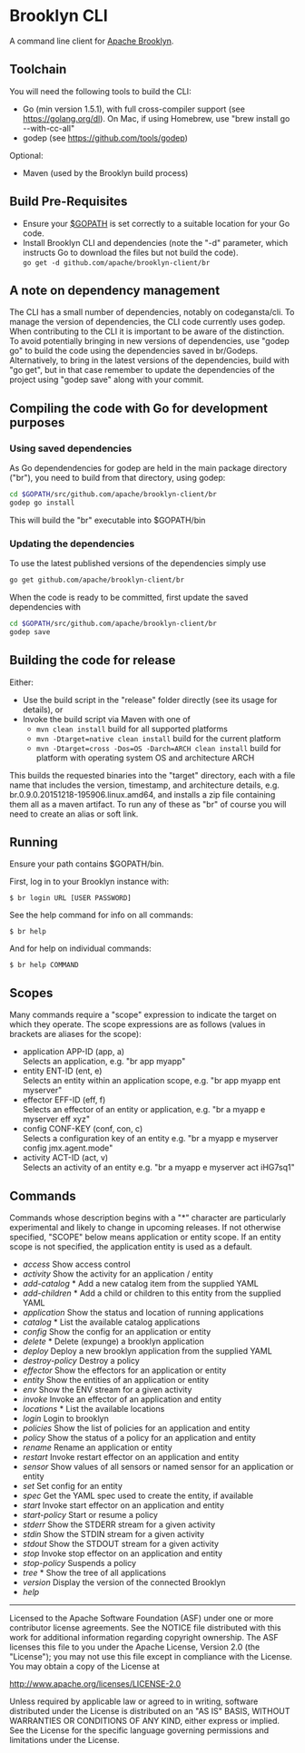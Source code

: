 # Brooklyn CLI

A command line client for [Apache Brooklyn](https://brooklyn.apache.org).

## Toolchain

You will need the following tools to build the CLI:
- Go (min version 1.5.1), with full cross-compiler support (see https://golang.org/dl).
  On Mac, if using Homebrew, use "brew install go --with-cc-all"
- godep (see https://github.com/tools/godep)

Optional:
- Maven (used by the Brooklyn build process)


## Build Pre-Requisites

- Ensure your [$GOPATH](http://golang.org/cmd/go/#hdr-GOPATH_environment_variable) is set correctly 
  to a suitable location for your Go code.
- Install Brooklyn CLI and dependencies (note the "-d" parameter, which instructs Go to download the files but not
  build the code).  
`go get -d github.com/apache/brooklyn-client/br`  
    
    
## A note on dependency management

The CLI has a small number of dependencies, notably on codegansta/cli.  To manage the version of dependencies, the CLI
code currently uses godep.  When contributing to the CLI it is important to be aware of the distinction.  To avoid
potentially bringing in new versions of dependencies, use "godep go" to build the code using the dependencies
saved in br/Godeps.  Alternatively, to bring in the latest versions of the dependencies, build with "go get", but in
that case remember to update the dependencies of the project using "godep save" along with your commit.

## Compiling the code with Go for development purposes


### Using saved dependencies
As Go dependendencies for godep are held in the main package directory ("br"), you need to build from that directory,
using godep:

```bash
cd $GOPATH/src/github.com/apache/brooklyn-client/br
godep go install 
```
This will build the "br" executable into $GOPATH/bin

### Updating the dependencies

To use the latest published versions of the dependencies simply use 
```bash
go get github.com/apache/brooklyn-client/br
```

When the code is ready to be committed, first update the saved dependencies with
```bash
cd $GOPATH/src/github.com/apache/brooklyn-client/br
godep save
```


## Building the code for release

Either:
- Use the build script in the "release" folder directly (see its usage for details), or
- Invoke the build script via Maven with one of 
  - ```mvn clean install```                                     build for all supported platforms
  - ```mvn -Dtarget=native clean install```                     build for the current platform
  - ```mvn -Dtarget=cross -Dos=OS -Darch=ARCH clean install```  build for platform with operating system OS and architecture ARCH

This builds the requested binaries into the "target" directory, each with a file name that includes the version,
timestamp, and architecture details, e.g. br.0.9.0.20151218-195906.linux.amd64, and installs a zip file containing them
all as a maven artifact.  To run any of these as "br" of course you will need to create an alias or soft link.

## Running

Ensure your path contains $GOPATH/bin.

First, log in to your Brooklyn instance with:

    $ br login URL [USER PASSWORD]

See the help command for info on all commands:

    $ br help

And for help on individual commands:

    $ br help COMMAND


## Scopes
   Many commands require a "scope" expression to indicate the target on which they operate. The scope expressions are
   as follows (values in brackets are aliases for the scope):
   - application APP-ID   (app, a)  
     Selects an application, e.g. "br app myapp"
   - entity      ENT-ID   (ent, e)  
     Selects an entity within an application scope, e.g. "br app myapp ent myserver"
   - effector    EFF-ID   (eff, f)  
     Selects an effector of an entity or application, e.g. "br a myapp e myserver eff xyz"
   - config      CONF-KEY (conf, con, c)  
     Selects a configuration key of an entity e.g. "br a myapp e myserver config jmx.agent.mode"
   - activity    ACT-ID   (act, v)  
     Selects an activity of an entity e.g. "br a myapp e myserver act iHG7sq1"


## Commands

   Commands whose description begins with a "*" character are particularly experimental and likely to change in upcoming
   releases.  If not otherwise specified, "SCOPE" below means application or entity scope.  If an entity scope is not
   specified, the application entity is used as a default.

   - *access*         Show access control
   - *activity*       Show the activity for an application / entity
   - *add-catalog*    * Add a new catalog item from the supplied YAML
   - *add-children*   * Add a child or children to this entity from the supplied YAML
   - *application*    Show the status and location of running applications
   - *catalog*        * List the available catalog applications
   - *config*         Show the config for an application or entity
   - *delete*         * Delete (expunge) a brooklyn application
   - *deploy*         Deploy a new brooklyn application from the supplied YAML
   - *destroy-policy* Destroy a policy
   - *effector*       Show the effectors for an application or entity
   - *entity*         Show the entities of an application or entity
   - *env*            Show the ENV stream for a given activity
   - *invoke*         Invoke an effector of an application and entity
   - *locations*      * List the available locations
   - *login*          Login to brooklyn
   - *policies*       Show the list of policies for an application and entity
   - *policy*         Show the status of a policy for an application and entity
   - *rename*         Rename an application or entity
   - *restart*        Invoke restart effector on an application and entity
   - *sensor*         Show values of all sensors or named sensor for an application or entity
   - *set*            Set config for an entity
   - *spec*           Get the YAML spec used to create the entity, if available
   - *start*          Invoke start effector on an application and entity
   - *start-policy*   Start or resume a policy
   - *stderr*         Show the STDERR stream for a given activity
   - *stdin*          Show the STDIN stream for a given activity
   - *stdout*         Show the STDOUT stream for a given activity
   - *stop*           Invoke stop effector on an application and entity
   - *stop-policy*    Suspends a policy
   - *tree*           * Show the tree of all applications
   - *version*        Display the version of the connected Brooklyn
   - *help*    


----
Licensed to the Apache Software Foundation (ASF) under one 
or more contributor license agreements.  See the NOTICE file
distributed with this work for additional information
regarding copyright ownership.  The ASF licenses this file
to you under the Apache License, Version 2.0 (the
"License"); you may not use this file except in compliance
with the License.  You may obtain a copy of the License at

 http://www.apache.org/licenses/LICENSE-2.0

Unless required by applicable law or agreed to in writing,
software distributed under the License is distributed on an
"AS IS" BASIS, WITHOUT WARRANTIES OR CONDITIONS OF ANY 
KIND, either express or implied.  See the License for the 
specific language governing permissions and limitations
under the License.
